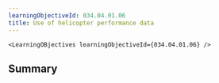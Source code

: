 ```yaml
---
learningObjectiveId: 034.04.01.06
title: Use of helicopter performance data
---
```


```tsx eval
<LearningOBjectives learningObjectiveId={034.04.01.06} />
```

## Summary
